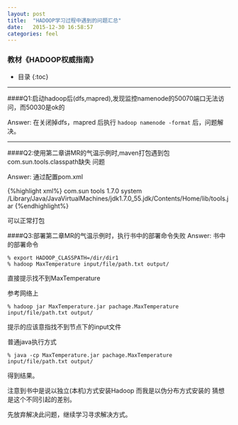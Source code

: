 ```yaml
---
layout: post
title:  "HADOOP学习过程中遇到的问题汇总"
date:   2015-12-30 16:58:57
categories: feel
---
```


### 教材《HADOOP权威指南》

* 目录
{:toc}

----

####Q1:启动hadoop后(dfs,mapred),发现监控namenode的50070端口无法访问，而50030是ok的

Answer:
在关闭掉dfs，mapred 后执行 `hadoop namenode -format` 后，问题解决。

----

####Q2:使用第二章讲MR的气温示例时,maven打包遇到包com.sun.tools.classpath缺失 问题

Answer:
通过配置pom.xml

{%highlight xml%}
<dependency>
    <groupId>com.sun</groupId>
    <artifactId>tools</artifactId>
    <version>1.7.0</version>
    <scope>system</scope>
    <systemPath>/Library/Java/JavaVirtualMachines/jdk1.7.0_55.jdk/Contents/Home/lib/tools.jar</systemPath>
</dependency>
{%endhighlight%}

可以正常打包

####Q3:部署第二章MR的气温示例时，执行书中的部署命令失败
Answer: 
书中的部署命令

    % export HADOOP_CLASSPATH=/dir/dir1
    % hadoop MaxTemperature input/file/path.txt output/

直接提示找不到MaxTemperature

参考网络上

    % hadoop jar MaxTemperature.jar pachage.MaxTemperature input/file/path.txt output/

提示的应该意指找不到节点下的input文件

普通java执行方式

    % java -cp MaxTemperature.jar pachage.MaxTemperature input/file/path.txt output/

得到结果。

注意到书中是说以独立(本机)方式安装Hadoop 而我是以伪分布方式安装的 猜想是这个不同引起的差别。

先放弃解决此问题，继续学习寻求解决方式。



